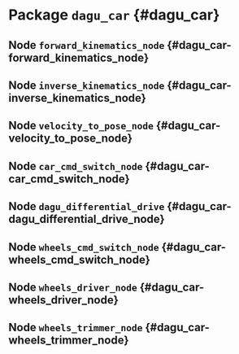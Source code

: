 # Package `dagu_car` {#dagu_car}


## Node `forward_kinematics_node` {#dagu_car-forward_kinematics_node}

<move-here src="#dagu_car-forward_kinematics_node-autogenerated"/>


## Node `inverse_kinematics_node` {#dagu_car-inverse_kinematics_node}

<move-here src="#dagu_car-inverse_kinematics_node-autogenerated"/>


## Node `velocity_to_pose_node` {#dagu_car-velocity_to_pose_node}

<move-here src="#dagu_car-velocity_to_pose_node-autogenerated"/>


## Node `car_cmd_switch_node` {#dagu_car-car_cmd_switch_node}

<move-here src="#dagu_car-car_cmd_switch_node-autogenerated"/>


## Node `dagu_differential_drive` {#dagu_car-dagu_differential_drive_node}

<move-here src="#dagu_car-dagu_differential_drive-autogenerated"/>


## Node `wheels_cmd_switch_node` {#dagu_car-wheels_cmd_switch_node}

<move-here src="#dagu_car-wheels_cmd_switch_node-autogenerated"/>

## Node `wheels_driver_node` {#dagu_car-wheels_driver_node}

<move-here src="#dagu_car-wheels_driver_node-autogenerated"/>


## Node `wheels_trimmer_node` {#dagu_car-wheels_trimmer_node}

<move-here src="#dagu_car-wheels_trimmer_node-autogenerated"/>
